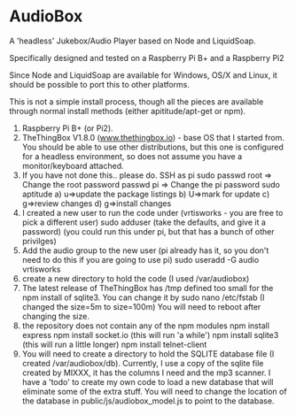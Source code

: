 # AudioBox
A 'headless' Jukebox/Audio Player based on Node and LiquidSoap.

Specifically designed and tested on a Raspberry Pi B+ and a Raspberry Pi2

Since Node and LiquidSoap are available for Windows, OS/X and Linux, it should be possible to port this to other platforms.

This is not a simple install process, though all the pieces are available through normal install methods (either apititude/apt-get or npm).

1) Raspberry Pi B+ (or Pi2).
2) TheThingBox V1.8.0 (www.thethingbox.io) - base OS that I started from.  
   You should be able to use other distributions, but this one is configured for a headless environment, so does not assume you have a monitor/keyboard attached.
3) If you have not done this.. please do.
   SSH as pi
   sudo passwd root => Change the root password
   passwd pi => Change the pi password
   sudo aptitude
	a) u=>update the package listings
	b) U=>mark for update
	c) g=>review changes
	d) g=>install changes
4) I created a new user to run the code under (vrtisworks - you are free to pick a different user)
   sudo adduser <user>
   (take the defaults, and give it a password)
   (you could run this under pi, but that has a bunch of other privilges)
5) Add the audio group to the new user (pi already has it, so you don't need to do this if you are going to use pi)
   sudo useradd -G audio vrtisworks
6) create a new directory to hold the code (I used /var/audiobox)
7) The latest release of TheThingBox has /tmp defined too small for the npm install of sqlite3.
   You can change it by sudo nano /etc/fstab (I changed the size=5m to size=100m)
   You will need to reboot after changing the size.
8) the repository does not contain any of the npm modules
   npm install express
   npm install socket.io 	(this will run 'a while')
   npm install sqlite3		(this will run a little longer)
   npm install telnet-client
9) You will need to create a directory to hold the SQLITE database file (I created /var/audiobox/db).
   Currently, I use a copy of the sqlite file created by MIXXX, it has the columns I need and the mp3
   scanner.
   I have a 'todo' to create my own code to load a new database that will eliminate some of the extra stuff.
   You will need to change the location of the database in public/js/audiobox_model.js to point to the database.
